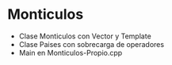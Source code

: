 # Monticulos
* Clase Monticulos con Vector y Template
* Clase Paises con sobrecarga de operadores
* Main en Monticulos-Propio.cpp
